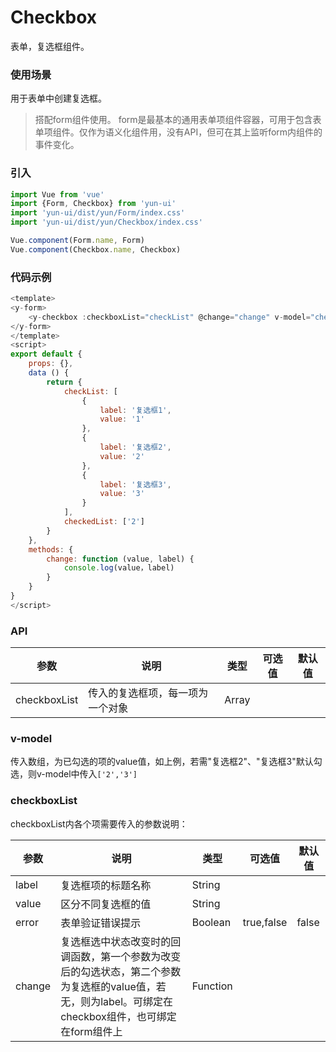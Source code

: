 # Checkbox

表单，复选框组件。

### 使用场景

用于表单中创建复选框。

> 搭配form组件使用。
> form是最基本的通用表单项组件容器，可用于包含表单项组件。仅作为语义化组件用，没有API，但可在其上监听form内组件的事件变化。

### 引入

``` javascript
import Vue from 'vue'
import {Form, Checkbox} from 'yun-ui'
import 'yun-ui/dist/yun/Form/index.css'
import 'yun-ui/dist/yun/Checkbox/index.css'

Vue.component(Form.name, Form)
Vue.component(Checkbox.name, Checkbox)
```

### 代码示例

``` javascript
<template>
<y-form>
    <y-checkbox :checkboxList="checkList" @change="change" v-model="checkedList"></y-checkbox>
</y-form>
</template>
<script>
export default {
    props: {},
    data () {
        return {
            checkList: [
                {
                    label: '复选框1',
                    value: '1'
                },
                {
                    label: '复选框2',
                    value: '2'
                },
                {
                    label: '复选框3',
                    value: '3'
                }
            ],
            checkedList: ['2']
        }
    },
    methods: {
        change: function (value, label) {
            console.log(value，label)
        }
    }
}
</script>
```

### API

|      参数      |    说明    |    类型    |       可选值    |      默认值   |
|     ----      |   ----     |   ----    |      ----      |     ----     |
|checkboxList|   传入的复选框项，每一项为一个对象  |   Array  |  |       |

### v-model

传入数组，为已勾选的项的value值，如上例，若需"复选框2"、"复选框3"默认勾选，则v-model中传入`['2','3']`

### checkboxList

checkboxList内各个项需要传入的参数说明：

|      参数     |     说明        |    类型    |       可选值    |      默认值   |
|     ----     |     ----     |   ----    |      ----      |     ----     |
|     label    | 复选框项的标题名称  |   String  |              |              |
|     value     |  区分不同复选框的值         |   String  |             |               |
|    error  | 表单验证错误提示    |   Boolean  | true,false | false |
|    change   | 复选框选中状态改变时的回调函数，第一个参数为改变后的勾选状态，第二个参数为复选框的value值，若无，则为label。可绑定在checkbox组件，也可绑定在form组件上|   Function |  |  |
